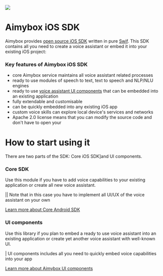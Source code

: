 ![](/ezgif-2-8ebae9bdb2f6_1vvecd1.gif)
# Aimybox iOS SDK

Aimybox provides [open source iOS SDK](https://github.com/just-ai/aimybox-ios-sdk) written in pure [Swif](https://swift.org/). This SDK contains all you need to create a voice assistant or embed it into your existing iOS project:

### Key features of Aimybox iOS SDK

* core Aimybox service maintains all voice assistant related processes
* ready to use modules of speech to text, text to speech and NLP/NLU engines
* ready to use [voice assistant UI components](https://github.com/just-ai/aimybox-ios-assistant) that can be embedded into an existing application
* fully extendable and customisable
* can be quickly embedded into any existing iOS app
* custom voice skills can explore local device's services and networks
* Apache 2.0 license means that you can modify the source code and don't have to open your

# How to start using it

There are two parts of the SDK: Core iOS SDK]and UI components.

### Core SDK

Use this module if you have to add voice capabilities to your existing application or create all new voice assistant.

|| Note that in this case you have to implement all UI/UX of the voice assistant on your own

[Learn more about Core Android SDK](https://github.com/just-ai/aimybox-ios-sdk)

### UI components

Use this library if you plan to embed a ready to use voice assistant into an existing application or create yet another voice assistant with well-known UI.

| UI components includes all you need to quickly embed voice capabilities into your app

[Learn more about Aimybox UI components](https://github.com/just-ai/aimybox-ios-assistant)
